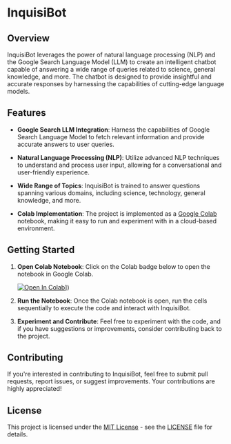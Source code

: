 # InquisiBot

## Overview

InquisiBot leverages the power of natural language processing (NLP) and the Google Search Language Model (LLM) to create an intelligent chatbot capable of answering a wide range of queries related to science, general knowledge, and more. The chatbot is designed to provide insightful and accurate responses by harnessing the capabilities of cutting-edge language models.

## Features

- **Google Search LLM Integration**: Harness the capabilities of Google Search Language Model to fetch relevant information and provide accurate answers to user queries.

- **Natural Language Processing (NLP)**: Utilize advanced NLP techniques to understand and process user input, allowing for a conversational and user-friendly experience.

- **Wide Range of Topics**: InquisiBot is trained to answer questions spanning various domains, including science, technology, general knowledge, and more.

- **Colab Implementation**: The project is implemented as a [Google Colab](https://colab.research.google.com/) notebook, making it easy to run and experiment with in a cloud-based environment.

## Getting Started

1. **Open Colab Notebook**: Click on the Colab badge below to open the notebook in Google Colab.

    [![Open In Colab](https://colab.research.google.com/assets/colab-badge.svg)]([https://colab.research.google.com/drive/1AT5jRBv4lD-NDP3baROhQX8q-nrm4NbD#scrollTo=vIk_OaRmluj8)])

2. **Run the Notebook**: Once the Colab notebook is open, run the cells sequentially to execute the code and interact with InquisiBot.

3. **Experiment and Contribute**: Feel free to experiment with the code, and if you have suggestions or improvements, consider contributing back to the project.

## Contributing

If you're interested in contributing to InquisiBot, feel free to submit pull requests, report issues, or suggest improvements. Your contributions are highly appreciated!

## License

This project is licensed under the [MIT License](LICENSE) - see the [LICENSE](LICENSE) file for details.
